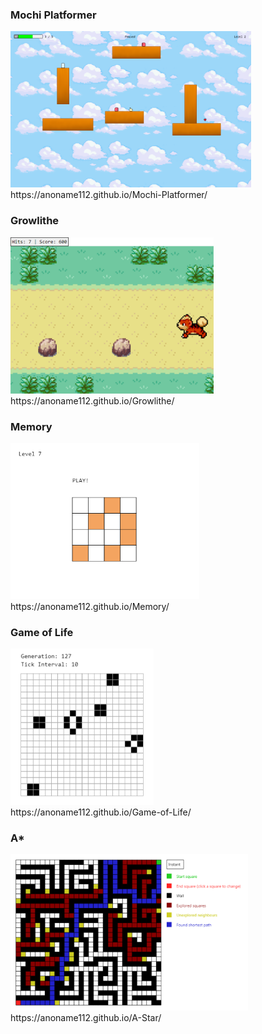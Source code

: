 ### Mochi Platformer
<a href="https://anoname112.github.io/Mochi-Platformer/">
   <img src="https://raw.githubusercontent.com/Anoname112/Mochi-Platformer/main/ss.png" title="Mochi Platformer" height="250">
</a>
<div>
   https://anoname112.github.io/Mochi-Platformer/
</div>

### Growlithe
<a href="https://anoname112.github.io/Growlithe/">
   <img src="https://raw.githubusercontent.com/Anoname112/Growlithe/main/ss.png" title="Growlithe" height="250">
</a>
<div>
   https://anoname112.github.io/Growlithe/
</div>

### Memory
<a href="https://anoname112.github.io/Memory/">
   <img src="https://raw.githubusercontent.com/Anoname112/Memory/main/ss.png" title="Memory" height="250">
</a>
<div>
   https://anoname112.github.io/Memory/
</div>

### Game of Life
<a href="https://anoname112.github.io/Game-of-Life/">
   <img src="https://raw.githubusercontent.com/Anoname112/Game-of-Life/main/ss.png" title="Game of Life" height="250">
</a>
<div>
   https://anoname112.github.io/Game-of-Life/
</div>

### A*
<a href="https://anoname112.github.io/A-Star/">
   <img src="https://raw.githubusercontent.com/Anoname112/A-Star/main/ss.png" title="A*" height="250">
</a>
<div>
   https://anoname112.github.io/A-Star/
</div>

<!--
**Anoname112/Anoname112** is a ✨ _special_ ✨ repository because its `README.md` (this file) appears on your GitHub profile.

### Hi there 👋

Here are some ideas to get you started:

- 🔭 I’m currently working on ...
- 🌱 I’m currently learning ...
- 👯 I’m looking to collaborate on ...
- 🤔 I’m looking for help with ...
- 💬 Ask me about ...
- 📫 How to reach me: ...
- 😄 Pronouns: ...
- ⚡ Fun fact: ...
-->
